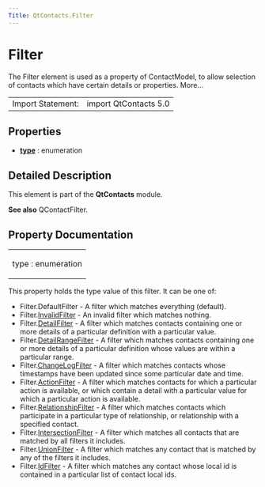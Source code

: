 ```yaml
---
Title: QtContacts.Filter
---
```

        
Filter
======

<span class="subtitle"></span>
The Filter element is used as a property of ContactModel, to allow selection of contacts which have certain details or properties. More...

|                   |                       |
|-------------------|-----------------------|
| Import Statement: | import QtContacts 5.0 |

<span id="properties"></span>
Properties
----------

-   ****[type](#type-prop)**** : enumeration

<span id="details"></span>
Detailed Description
--------------------

This element is part of the **QtContacts** module.

**See also** QContactFilter.

Property Documentation
----------------------

<table>
<colgroup>
<col width="100%" />
</colgroup>
<tbody>
<tr class="odd">
<td><p><span id="type-prop"></span><span class="name">type</span> : <span class="type">enumeration</span></p></td>
</tr>
</tbody>
</table>

This property holds the type value of this filter. It can be one of:

-   Filter.DefaultFilter - A filter which matches everything (default).
-   Filter.[InvalidFilter](../QtContacts.InvalidFilter.md) - An invalid filter which matches nothing.
-   Filter.[DetailFilter](../QtContacts.DetailFilter.md) - A filter which matches contacts containing one or more details of a particular definition with a particular value.
-   Filter.[DetailRangeFilter](../QtContacts.DetailRangeFilter.md) - A filter which matches contacts containing one or more details of a particular definition whose values are within a particular range.
-   Filter.[ChangeLogFilter](../QtContacts.ChangeLogFilter.md) - A filter which matches contacts whose timestamps have been updated since some particular date and time.
-   Filter.[ActionFilter](../QtContacts.ActionFilter.md) - A filter which matches contacts for which a particular action is available, or which contain a detail with a particular value for which a particular action is available.
-   Filter.[RelationshipFilter](../QtContacts.RelationshipFilter.md) - A filter which matches contacts which participate in a particular type of relationship, or relationship with a specified contact.
-   Filter.[IntersectionFilter](../QtContacts.IntersectionFilter.md) - A filter which matches all contacts that are matched by all filters it includes.
-   Filter.[UnionFilter](../QtContacts.UnionFilter.md) - A filter which matches any contact that is matched by any of the filters it includes.
-   Filter.[IdFilter](../QtContacts.IdFilter.md) - A filter which matches any contact whose local id is contained in a particular list of contact local ids.

